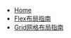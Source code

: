 <!-- docs/_sidebar.md -->

* [Home](/)
* [Flex布局指南](document/flex.md "Flex布局指南")
* [Grid网格布局指南](document/grid.md "Grid布局指南")